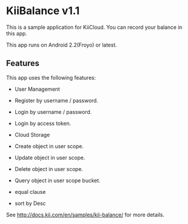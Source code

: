 KiiBalance v1.1
======================

This is a sample application for KiiCloud. 
You can record your balance in this app. 

This app runs on Android 2.2(Froyo) or latest.

Features
----------------
This app uses the following features:

+ User Management
 + Register by username / password.
 + Login by username / password.
 + Login by access token.

+ Cloud Storage
 + Create object in user scope.
 + Update object in user scope.
 + Delete object in user scope.
 + Query object in user scope bucket.
  + equal clause
  + sort by Desc

See http://docs.kii.com/en/samples/kii-balance/ for more details.
